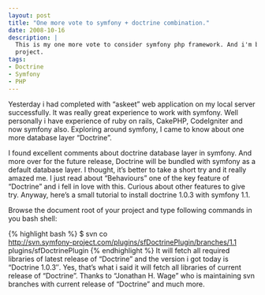 ```yaml
---
layout: post
title: "One more vote to symfony + doctrine combination."
date: 2008-10-16
description: |
  This is my one more vote to consider symfony php framework. And i'm become pretty much confident to consider symfony in my next
  project.
tags:
- Doctrine
- Symfony
- PHP
---
```


Yesterday i had completed with “askeet” web application on my local server successfully. It was really great experience to work 
with symfony. Well personally i have experience of ruby on rails, CakePHP, CodeIgniter and now symfony also. Exploring around 
symfony, I came to know about one more database layer “Doctrine”. 

<!--more-->

I found excellent comments about doctrine database layer 
in symfony. And more over for the future release, Doctrine will be bundled with symfony as a default database layer. I thought, 
it’s better to take a short try and it really amazed me. I just read about “Behaviours” one of the key feature of “Doctrine” 
and i fell in love with this. Curious about other features to give try. Anyway, here’s a small tutorial to install doctrine 1.0.3 
with symfony 1.1.

Browse the document root of your project and type following commands in you bash shell:

{% highlight bash %}
$ svn co \
http://svn.symfony-project.com/plugins/sfDoctrinePlugin/branches/1.1 \
plugins/sfDoctrinePlugin
{% endhighlight %}
It will fetch all required libraries of latest release of “Doctrine” and the version i got today is “Doctrine 1.0.3″. Yes, 
that’s what i said it will fetch all libraries of current release of “Doctrine”.  Thanks to “Jonathan H. Wage” who is maintaining 
svn branches with current release of “Doctrine” and much more.